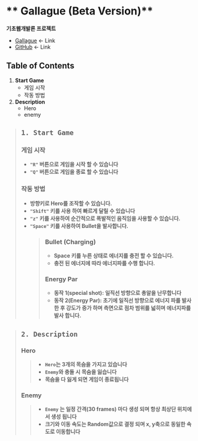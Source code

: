 # ** Gallague (Beta Version)**

**기초웹개발론 프로젝트**

- [Gallague](https://gallague-6e78212e76a0.herokuapp.com/) <- Link
- [GitHub](https://github.com/kangdaelyeol/gallague) <- Link

## Table of Contents

1. **Start Game**
   - 게임 시작
   - 작동 방법
1. **Description**
   - Hero
   - enemy

> ## `1. Start Game`
>
> ### 게임 시작
>
> - **`"R"` 버튼으로 게임을 시작 할 수 있습니다**
> - **`"Q"` 버튼으로 게임을 종료 할 수 있습니다**
>
> ### 작동 방법
>
> - **방향키로 Hero를 조작할 수 있습니다.**
> - **`"Shift"` 키를 사용 하여 빠르게 달릴 수 있습니다**
> - **`"z"` 키를 사용하여 순간적으로 폭발적인 움직임을 사용할 수 있습니다.**
> - **`"Space"` 키를 사용하여 Bullet을 발사합니다.**
>   > ### Bullet (Charging)
>   >
>   > - **Space 키를 누른 상태로 에너지를 충전 할 수 있습니다.**
>   > - **충전 된 에너지에 따라 에너지파를 수행 합니다.**
>   >
>   > ### Energy Par
>   >
>   > - **동작 1(special shot): 일직선 방향으로 총알을 난무합니다**
>   > - **동작 2(Energy Par): 초기에 일직선 방향으로 에너지 파를 발사 한 후 강도가 증가 하며 측면으로 점차 범위를 넓히며 에너지파를 발사 합니다.**

> ## `2. Description`
>
> ### Hero
>
> > - **`Hero`는 3개의 목숨을 가지고 있습니다**
> > - **`Enemy`와 충돌 시 목숨을 잃습니다**
> > - **목숨을 다 잃게 되면 게임이 종료됩니다**
>
> ### Enemy
>
> > - **`Enemy` 는 일정 간격(30 frames) 마다 생성 되며 항상 최상단 위치에서 생성 됩니다**
> > - **크기와 이동 속도는 Random값으로 결정 되며 x, y축으로 동일한 속도로 이동합니다**
